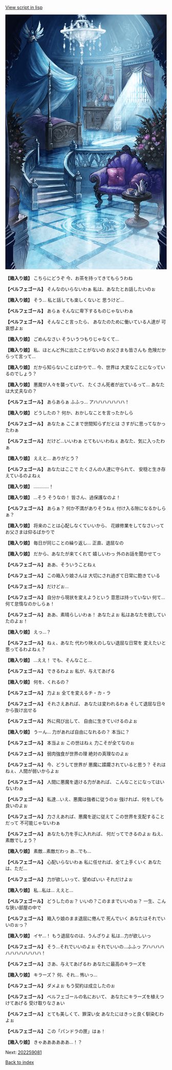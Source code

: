 [View script in lisp](../scripts/202259070.txt)

![400_angel_castle_room.png](../images/backgrounds/400_angel_castle_room.png)

**【箱入り娘】**
こちらにどうぞ
今、お茶を持ってきてもらうわね

**【ベルフェゴール】**
そんなのいらないわぁ
私は、あなたとお話したいのぉ

**【箱入り娘】**
そう…
私と話しても楽しくないと
思うけど…

**【ベルフェゴール】**
あらぁ
そんなに卑下するものじゃないわぁ

**【ベルフェゴール】**
そんなこと言ったら、
あなたのために働いている人達が
可哀想よぉ

**【箱入り娘】**
ごめんなさい
そういうつもりじゃなくて…

**【箱入り娘】**
私、ほとんど外に出たことがないの
お父さまも皆さんも
危険だからって言って…

**【箱入り娘】**
だから知らないことばかりで…
今、世界は
大変なことになっているのでしょう？

**【箱入り娘】**
悪魔が人々を襲っていて、
たくさん死者が出ているって…
あなたは大丈夫なの？

**【ベルフェゴール】**
あらあらぁ
ふふっ…
アハハハハハハハ！

**【箱入り娘】**
どうしたの？
何か、おかしなことを言ったかしら

**【ベルフェゴール】**
あなたぁ
ここまで世間知らずだとは
さすがに思ってなかったわぁ

**【ベルフェゴール】**
だけど…いいわぁ
とてもいいわねぇ
あなた、気に入ったわぁ

**【箱入り娘】**
ええと…
ありがとう？

**【ベルフェゴール】**
あなたはここで
たくさんの人達に守られて、
安穏と生き存えているのよねぇ

**【箱入り娘】**
…………！

**【箱入り娘】**
…そう
そうなの！
皆さん、過保護なのよ！

**【ベルフェゴール】**
あらぁ？
何か不満がありそうねぇ
付け入る隙になるかしらぁ？

**【箱入り娘】**
将来のことは心配しなくていいから、
花嫁修業をしてなさいって
お父さまは仰るばかりで

**【箱入り娘】**
毎日が同じことの繰り返し…
正直、退屈なの

**【箱入り娘】**
だから、あなたが来てくれて
嬉しいわっ
外のお話を聞かせてっ

**【ベルフェゴール】**
ああ、そういうことねぇ

**【ベルフェゴール】**
この箱入り娘さんは
大切にされ過ぎて日常に飽きている

**【ベルフェゴール】**
だけどぉ…

**【ベルフェゴール】**
自分から現状を変えようという
意思は持っていない
何て…何て怠惰なのかしらぁ！

**【ベルフェゴール】**
ああ、素晴らしいわぁ！
あなたよぉ
私はあなたを欲していたのよぉ！

**【箱入り娘】**
えっ…？

**【ベルフェゴール】**
ねぇ、あなた
代わり映えのしない退屈な日常を
変えたいと思ってるわよねぇ？

**【箱入り娘】**
…ええ！
でも、そんなこと…

**【ベルフェゴール】**
できるわよぉ
私が、与えてあげる

**【箱入り娘】**
何を、くれるの？

**【ベルフェゴール】**
力よぉ
全てを変えるチ・カ・ラ

**【ベルフェゴール】**
それさえあれば、
あなたは変われるわぁ
そして退屈な日々から抜け出せる

**【ベルフェゴール】**
外に飛び出して、
自由に生きていけるのよぉ

**【箱入り娘】**
うーん…
力があれば自由になれるの？
本当に？

**【ベルフェゴール】**
本当よぉ
この世はねぇ
力こそが全てなのぉ

**【ベルフェゴール】**
弱肉強食が世界の理
絶対の真理なのよぉ

**【ベルフェゴール】**
今、どうして世界が
悪魔に蹂躙されていると思う？
それはねぇ、人間が弱いからよぉ

**【ベルフェゴール】**
人間に悪魔を退ける力があれば、
こんなことになってはいないわぁ

**【ベルフェゴール】**
私達…いえ、悪魔は強者に従うのぉ
強ければ、何をしても良いのよぉ

**【ベルフェゴール】**
力さえあれば、悪魔を逆に従えて
この世界を支配することだって
不可能じゃないわぁ

**【ベルフェゴール】**
あなたも力を手に入れれば、
何だってできるのよぉ
ねえ、素敵でしょう？

**【箱入り娘】**
素敵…素敵だわっ
あ…でも…

**【ベルフェゴール】**
心配いらないわぁ
私に任せれば、全て上手くいく
あなたは、ただ…

**【ベルフェゴール】**
力が欲しいって、望めばいい
それだけよぉ

**【箱入り娘】**
私…私は…
ええと…

**【ベルフェゴール】**
どうしたのぉ？
いいの？このままでいいのぉ？
一生、こんな狭い部屋の中で

**【ベルフェゴール】**
箱入り娘のまま退屈に倦んで
死んでいく
あなたはそれでいいのぉっ？

**【箱入り娘】**
イヤ…！
もう退屈なのは、うんざりよ
私は…力が欲しいっ

**【ベルフェゴール】**
そう…それでいいのよぉ
それでいいの…ふふっ
アハハハハハハハハハハハハ！

**【ベルフェゴール】**
さあ、与えてあげるわ
あなたに最高のキラーズを

**【箱入り娘】**
キラーズ？
何、それ…
怖いっ…

**【ベルフェゴール】**
ダメよぉ
もう契約は成立したのぉ

**【ベルフェゴール】**
ベルフェゴールの名において、
あなたにキラーズを植えつけてあげる
受け取りなさぁい

**【ベルフェゴール】**
とても美しくて、罪深い女
あなたにはきっと良く馴染むわよぉ

**【ベルフェゴール】**
この「パンドラの匣」はぁ！

**【箱入り娘】**
きゃああああああ…！？


Next: [202259081](202259081.md)

[Back to index](index.md)
